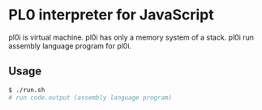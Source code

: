 # PL0 interpreter for JavaScript

pl0i is virtual machine.
pl0i has only a memory system of a stack.
pl0i run assembly language program for pl0i.

## Usage

```sh
$ ./run.sh
# run code.output (assembly language program)
```
